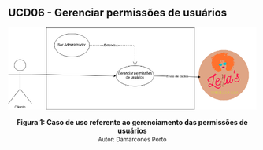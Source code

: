 ## UCD06 - Gerenciar permissões de usuários

[<div align="center"><img wight="auto" height="auto" src="../../../../img/diagramas-casos-uso/diagramas-v1/uc06.png"></div>](../../../../img/diagramas-casos-uso/diagramas-v1/uc06.png)
<figcaption align='center'>
    <b>Figura 1: Caso de uso referente ao gerenciamento das permissões de usuários</b>
    <br>
    <small>Autor: Damarcones Porto</small>
</figcaption>
<br>